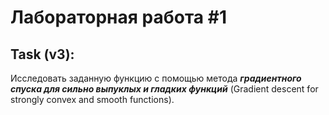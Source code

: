# Лабораторная работа #1

## Task (v3):
Исследовать заданную функцию с помощью метода ***градиентного спуска для сильно выпуклых и гладких функций*** (Gradient descent for strongly convex and smooth functions).
